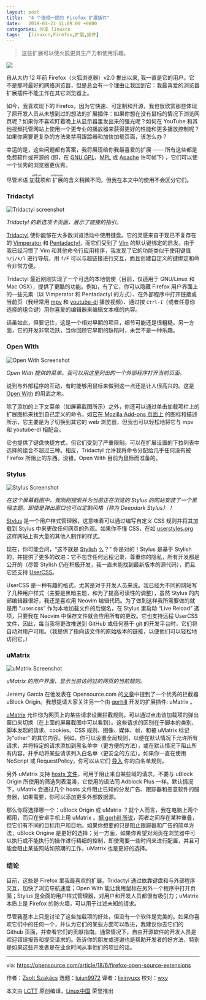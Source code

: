 ```yaml
---
layout: post
title:	"4 个值得一提的 Firefox 扩展插件"
date:	2019-01-21 11:09:09 +0800 
categories:	分享 linuxcn 
tags:	[linuxcn,Firefox,扩展,插件]
---
```




> 
> 这些扩展可以使火狐更具生产力和使用乐趣。
> 
> 
> 


![](/Asserts/Images/album/201901/21/110914kg7g1y78b6z6sk2t.jpg)


自从大约 12 年前 Firefox（火狐浏览器）v2.0 推出以来, 我一直是它的用户。它不是那时最好的网络浏览器，但是总会有一个理由让我回到它：我最喜爱的浏览器扩展插件不能工作在其它浏览器上。


如今，我喜欢现下的 Firefox，因为它快速、可定制和开源，我也很欣赏那些体现了原开发人员从未想到过的想法的扩展插件：如果你想在没有鼠标的情况下浏览网页呢？如果你不喜欢盯着晚上从显示器里发出来的强光呢？如何在 YouTube 和其他视频托管网站上使用一个更专业的播放器来获得更好的性能和更多播放控制呢？如果你需要更复杂的方法来禁用跟踪器和加快加载页面，该怎么办？


幸运的是，这些问题都有答案，我将展现给你我最喜爱的扩展 —— 所有这些都是免费软件或开源的 (即，在 [GNU GPL](https://www.gnu.org/licenses/gpl-3.0.en.html)、[MPL](https://www.mozilla.org/en-US/MPL/) 或 [Apache](https://www.apache.org/licenses/LICENSE-2.0) 许可帧下) ，它们可以使一个优秀的浏览器更优秀。


尽管术语<ruby> 加载项 <rt>  add-on </rt></ruby>和<ruby> 扩展 <rt>  extension </rt></ruby>的含义稍微不同，但我在本文中的使用不会区分它们。


### Tridactyl


![Tridactyl screenshot](/Asserts/Images/album/201901/21/110916a57miwml0tit745p.png "Tridactyl's new tab page, showcasing link hinting")


*Tridactyl 的新选项卡页面，展示了链接的指引。*


[Tridactyl](https://addons.mozilla.org/en-US/firefox/addon/tridactyl-vim/) 使你能够在大多数浏览活动中使用键盘。它的灵感来自于现已不复存在的 [Vimperator](https://github.com/vimperator/vimperator-labs) 和 [Pentadactyl](https://addons.mozilla.org/en-US/firefox/addon/pentadactyl/)，而它们受到了 [Vim](https://www.vim.org/) 的默认键绑定的启发。由于我已经习惯了 Vim 和其他命令行应用程序，我发现了它的功能类似于使用键值 `h/j/k/l` 进行导航，用 `f/F` 可以与超链接进行交互，而且创建自定义的键绑定和命令非常方便。


Tridactyl 最近刚刚实现了一个可选的本地信使（目前，仅适用于 GNU/Linux 和 Mac OSX），提供了更酷的功能。例如，有了它，你可以隐藏 Firefox 用户界面上的一些元素（以 Vimperator 和 Pentadactyl 的方式）、在外部程序中打开链接或当前页（我经常用 [mpv](https://mpv.io/) 和 [youtube-dl](https://rg3.github.io/youtube-dl/index.html) 播放视频）、通过按 `Ctrl-I`（或者任意你选择的组合键）用你喜爱的编辑器来编辑文本框的内容。


话虽如此，但要记住，这是一个相对早期的项目，细节可能还是很粗糙。另一方面，它的开发非常活跃，当你回顾它早期的缺陷时，未尝不是一种乐趣。


### Open With


![Open With Screenshot](/Asserts/Images/album/201901/21/110917lryyywttkmuxumed.png "A context menu provided by Open With. I can open the current page with one of the external programs listed here.")


*Open With 提供的菜单。我可以用这里列出的一个外部程序打开当前页面。*


说到与外部程序的互动，有时能够用鼠标来做到这一点还是让人很高兴的。这是 [Open With](https://addons.mozilla.org/en-US/firefox/addon/open-with/) 的用武之地。


除了添加的上下文菜单（如屏幕截图所示）之外，你还可以通过单击加载项栏上的扩展图标来找到自己定义的命令。如[它在 Mozilla Add-ons 页面上](https://addons.mozilla.org/en-US/firefox/addon/open-with/) 的图标和描述所示，它主要是为了切换到其它的 web 浏览器，但我也可以轻松地将它与 mpv 和 youtube-dl 相配合。


它也提供了键盘快捷方式，但它们受到了严重限制。可以在扩展设置的下拉列表中选择的组合不超过三种。相反，Tridactyl 允许我将命令分配给几乎任何没有被 Firefox 所阻止的东西。没错，Open With 目前为鼠标而准备的。


### Stylus


![Stylus Screenshot](/Asserts/Images/album/201901/21/110918mdtybhnhhtn5jxp5.png "In this screenshot, I've just searched for and installed a dark theme for the site I'm currently on with Stylus. Even the popup has custom style (called Deepdark Stylus)!")


*在这个屏幕截图中，我刚刚搜索并为当前正在浏览的 Stylus 的网站安装了一个黑暗主题。即使是弹出窗口也可以定制风格（称为 Deepdark Stylus）！*


[Stylus](https://addons.mozilla.org/en-US/firefox/addon/styl-us/) 是一个用户样式管理器，这意味着可以通过编写自定义 CSS 规则并将其加载到 Stylus 中来更改任何网页的外观。如果你不懂 CSS，在如 [userstyles.org](https://userstyles.org/) 这样网站上有大量的其他人制作的样式。


现在，你可能会问，“这不就是 [Stylish](https://addons.mozilla.org/en-US/firefox/addon/stylish/) 么？” 你是对的！Stylus 是基于 Stylish 的，并提供了更多的改进：它不包含任何远程记录、尊重你的隐私，所有开发都是公开的（尽管 Stylish 仍在积极开发，我一直未能找到最新版本的源代码），而且它还支持 [UserCSS](https://github.com/openstyles/stylus/wiki/Usercss)。


UserCSS 是一种有趣的格式，尤其是对于开发人员来说。我已经为不同的网站写了几种用户样式（主要是黑暗主题，和为了提高可读性的调整），虽然 Stylus 的内部编辑器很好，我还是喜欢用 Neovim 编辑代码。为了做到这样我所需要做的就是用 “.user.css” 作为本地加载文件的后缀名，在 Stylus 里启动 “Live Reload” 选项，只要我在 Neovim 中保存文件就会应用所有的更改。它也支持远程 UserCSS 文件，因此，每当我将更改推送到 GitHub 或任何基于 git 的开发平台时，它们将自动对用户可用。（我提供了指向该文件的原始版本的链接，以便他们可以轻松地访问它。）


### uMatrix


![uMatrix Screenshot](/Asserts/Images/album/201901/21/110919tupdu3m2zbbb3euu.png "The user interface of uMatrix, showing the current rules for the currently visited webpage.")


*uMatrix 的用户界面，显示当前访问过的网页的当前规则。*


Jeremy Garcia 在他发表在 Opensource.com 的[文章](https://opensource.com/article/18/5/firefox-extensions)中提到了一个优秀的拦截器 uBlock Origin。我想提请大家关注另一个由 [gorhill](https://addons.mozilla.org/en-US/firefox/user/gorhill/) 开发的扩展插件: uMatrix 。


[uMatrix](https://addons.mozilla.org/en-US/firefox/addon/umatrix) 允许你为网页上的某些请求设置拦截规则，可以通过点击该加载项的弹出窗口来切换（在上面的屏幕截图中可以看到）。这些请求的区别在于脚本的类别、脚本发起的请求、cookies、CSS 规则、图像、媒体、帧，和被 uMatrix 标记为“other” 的其它内容。例如，你可以设置全局规则，以便在默认情况下允许所有请求，并将特定的请求添加到黑名单中（更方便的方法），或在默认情况下阻止所有内容，并手动将某些请求列入白名单（更安全的方法）。如果你一直在使用 NoScript 或 RequestPolicy，你可以从它们 [导入](https://github.com/gorhill/uMatrix/wiki/FAQ) 你的白名单规则。


另外 uMatrix 支持 [hosts 文件](https://en.wikipedia.org/wiki/Hosts_(file))，可用于阻止来自某些域的请求。不要与 uBlock Origin 所使用的筛选列表混淆，它使用的语法同 Adblock Plus 一样。默认情况下，uMatrix 会通过几个 hosts 文件阻止已知的分发广告、跟踪器和恶意软件的服务器，如果需要，你可以添加更多外部数据源。


那么你将选择哪一个：uBlock Origin 或 uMatrix ？就个人而言，我在电脑上两个都用，而只在安卓手机上用 uMatrix 。[据 gorhill 所说](https://github.com/gorhill/uMatrix/issues/32#issuecomment-61372436)，两者之间存在某种重叠，但它们有不同的目标用户和目地。如果你想要的只是阻止跟踪器和广告的简单方法，uBlock Origine 是更好的选择；另一方面，如果你希望对网页在浏览器中可以执行或不能执行的操作进行精细的控制，即使需要一些时间来进行配置，并且可能会阻止某些网站如预期的工作，uMatrix 也是更好的选择。


### 结论


目前，这些是 Firefox 里我最喜欢的扩展。Tridactyl 通过依靠键盘和与外部程序交互，加快了浏览导航速度；Open With 能让我用鼠标在另外一个程序中打开页面；Stylus 是全面的用户样式管理器，对用户和开发人员都很有吸引力；uMatrix 本质上是 Firefox 的防火墙，可以用于过滤未知的请求。


尽管我基本上只是讨论了这些加载项的好处，但没有一个软件是完美的。如果你喜欢它们中的任何一个，并认为它们的某些方面可以改进，我建议你去它们的 Github 页面，并查看它们的贡献指南。通常情况下，自由开源软件的开发人员是欢迎错误报告和提交请求的。告诉你的朋友或道谢也是帮助开发者的好方法，特别是如果这些开发者是在业余时间从事他们的项目的话。




---


via: <https://opensource.com/article/18/6/firefox-open-source-extensions>


作者：[Zsolt Szakács](https://opensource.com/users/zsolt) 选题：[lujun9972](https://github.com/lujun9972) 译者：[lixinyuxx](https://github.com/lixinyuxx) 校对：[wxy](https://github.com/wxy)


本文由 [LCTT](https://github.com/LCTT/TranslateProject) 原创编译，[Linux中国](https://linux.cn/) 荣誉推出
